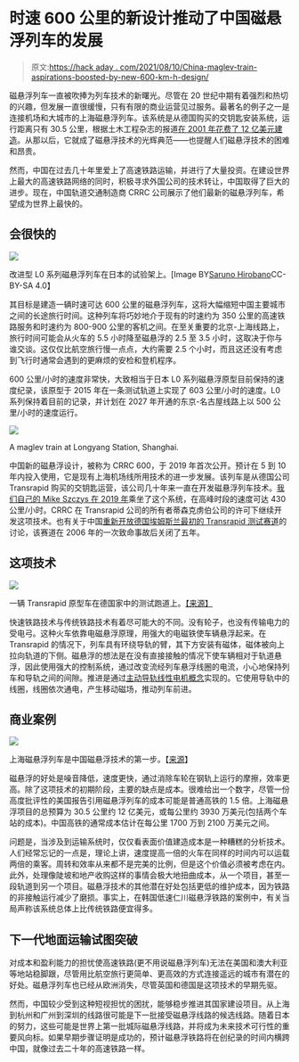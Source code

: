 # 时速 600 公里的新设计推动了中国磁悬浮列车的发展

> 原文:[https://hack aday . com/2021/08/10/China-maglev-train-aspirations-boosted-by-new-600-km-h-design/](https://hackaday.com/2021/08/10/china-maglev-train-aspirations-boosted-by-new-600-km-h-design/)

磁悬浮列车一直被吹捧为列车技术的新曙光。尽管在 20 世纪中期有着强烈和热切的兴趣，但发展一直很缓慢，只有有限的商业运营见过服务。最著名的例子之一是连接机场和大城市的上海磁悬浮列车。该系统是从德国购买的交钥匙安装系统，运行距离只有 30.5 公里，根据土木工程杂志的报道[在 2001 年花费了 12 亿美元建造](https://web.archive.org/web/20060508063634/http://thetransitcoalition.us/Civil%20Engineering%20Magazine%20-%20November%2020O04.htm)。从那以后，它就成了磁悬浮技术的光辉典范——也提醒人们磁悬浮技术的困难和昂贵。

然而，中国在过去几十年里爱上了高速铁路运输，并进行了大量投资。在建设世界上最大的高速铁路网络的同时，积极寻求外国公司的技术转让，中国取得了巨大的进步。现在，中国轨道交通制造商 CRRC 公司展示了他们最新的磁悬浮列车，希望成为世界上最快的。

## 会很快的

[![](../Images/30c7f47865e1fb2d1dfeaa453eabb491.png)](https://hackaday.com/wp-content/uploads/2021/07/L0-950.jpg) 

改进型 L0 系列磁悬浮列车在日本的试验架上。[Image BY[Saruno Hirobano](https://commons.wikimedia.org/wiki/File:L0-950.jpg)CC-BY-SA 4.0】

其目标是建造一辆时速可达 600 公里的磁悬浮列车，这将大幅缩短中国主要城市之间的长途旅行时间。这种列车将巧妙地介于现有的时速约为 350 公里的高速铁路服务和时速约为 800-900 公里的客机之间。在至关重要的北京-上海线路上，旅行时间可能会从火车的 5.5 小时降至磁悬浮的 2.5 至 3.5 小时，这取决于你与谁交谈。这仅仅比航空旅行慢一点点，大约需要 2.5 个小时，而且这还没有考虑到飞行时通常会遇到的更麻烦的安检和登机程序。

600 公里/小时的速度非常快，大致相当于日本 L0 系列磁悬浮原型目前保持的速度纪录，该原型于 2015 年在一条测试轨道上实现了 603 公里/小时的速度。L0 系列保持着目前的记录，并计划在 2027 年开通的东京-名古屋线路上以 500 公里/小时的速度运行。

[![](../Images/497b7f9206bc7d478933ac38cee63f13.png)](https://hackaday.com/wp-content/uploads/2019/03/shanghai-maglev-at-longyang-station_bright.png)

A maglev train at Longyang Station, Shanghai.

中国新的磁悬浮设计，被称为 CRRC 600，于 2019 年首次公开。预计在 5 到 10 年内投入使用，它是现有上海机场线所用技术的进一步发展。该列车是从德国公司 Transrapid 购买的交钥匙运营，该公司几十年来一直在开发磁悬浮列车技术。[我们自己的 Mike Szczys 在 2019 年](https://hackaday.com/2019/03/20/hacker-abroad-a-very-long-way-to-china/)乘坐了这个系统，在高峰时段的速度可达 430 公里/小时。CRRC 在 Transrapid 公司的所有者蒂森克虏伯公司的许可下继续开发这项技术。也有关于中国[重新开放德国埃姆斯兰最初的 Transrapid 测试赛道](https://www.railjournal.com/passenger/high-speed/german-maglev-test-track-set-for-revival/)的讨论，该赛道在 2006 年的一次致命事故后关闭了五年。

## 这项技术

![](../Images/2435b74bf1bef9e2b33cc9348c2607b7.png)

一辆 Transrapid 原型车在德国家中的测试跑道上。[【来源】](https://en.wikipedia.org/wiki/Transrapid#/media/File:Transrapid-emsland.jpg)

快速铁路技术与传统铁路技术有着尽可能大的不同。没有轮子，也没有传输电力的受电弓。这种火车依靠电磁悬浮原理，用强大的电磁铁使车辆悬浮起来。在 Transrapid 的情况下，列车具有环绕导轨的臂，其下方安装有磁体，磁体被向上拉向轨道的下侧。磁悬浮的想法是在没有直接接触的情况下使车辆相对于轨道悬浮，因此使用强大的控制系统，通过改变流经列车悬浮线圈的电流，小心地保持列车和导轨之间的间隙。推进是通过[主动导轨线性电机概念](https://railroads.dot.gov/sites/fra.dot.gov/files/fra_net/16407/1993_LINEAR%20SYNCHRONOUS%20MOTORS%20FOR%20MAGLEV.PDF)实现的。它使用导轨中的线圈，线圈依次通电，产生移动磁场，推动列车前进。

## 商业案例

![](../Images/3e7aaf9498881fdca05f5fe513364e90.png)

上海磁悬浮列车是中国磁悬浮技术的第一步。【[来源](https://en.wikipedia.org/wiki/Transrapid#/media/File:Transrapid-emsland.jpg)】

磁悬浮的好处是噪音降低，速度更快，通过消除车轮在钢轨上运行的摩擦，效率更高。除了这项技术的初期阶段，主要的缺点是成本。很难给出一个数字，尽管一份高度批评性的美国报告引用磁悬浮列车的成本可能是普通高铁的 1.5 倍。上海磁悬浮项目的总预算为 30.5 公里约 12 亿美元，或每公里约 3930 万美元(包括两个车站的成本)。中国高铁的通常成本估计在每公里 1700 万到 2100 万美元之间。

问题是，当涉及到运输系统时，仅仅看表面价值建造成本是一种糟糕的分析技术。人们经常忘记的一点是，理论上讲，速度提高一倍的火车在同样的时间内可以运载两倍的乘客。周转和效率从来都不是完美的比例，但是这个价值必须被考虑在内。此外，处理像陡坡和地产收购这样的事情会极大地扭曲成本，从一个项目，甚至一段轨道到另一个项目。磁悬浮技术的其他潜在好处包括更低的维护成本，因为铁路的非接触运行减少了磨损。事实上，在韩国低速仁川磁悬浮铁路的案例中，有关当局声称该系统总体上比传统铁路便宜得多。

## 下一代地面运输试图突破

对成本和盈利能力的担忧使高速铁路(更不用说磁悬浮列车)无法在美国和澳大利亚等地站稳脚跟，尽管用比航空旅行更简单、更高效的方式连接遥远的城市有潜在的好处。磁悬浮列车也已经从欧洲消失，尽管英国和德国是这项技术的早期先驱。

然而，中国较少受到这种短视担忧的困扰，能够稳步推进其国家建设项目。从上海到杭州和广州到深圳的线路很可能是下一批接受磁悬浮线路的候选线路。随着日本的努力，这些可能是世界上第一批城际磁悬浮线路，并将成为未来技术可行性的重要风向标。如果早期步骤证明是成功的，预计磁悬浮铁路将在创纪录的时间内横跨中国，就像过去二十年的高速铁路一样。